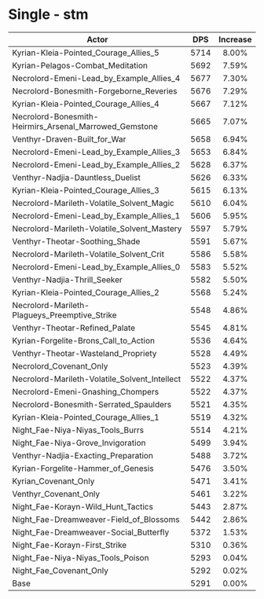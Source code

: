 # Single - stm
| Actor | DPS | Increase |
|---|:---:|:---:|
|Kyrian-Kleia-Pointed_Courage_Allies_5|5714|8.00%|
|Kyrian-Pelagos-Combat_Meditation|5692|7.59%|
|Necrolord-Emeni-Lead_by_Example_Allies_4|5677|7.30%|
|Necrolord-Bonesmith-Forgeborne_Reveries|5676|7.29%|
|Kyrian-Kleia-Pointed_Courage_Allies_4|5667|7.12%|
|Necrolord-Bonesmith-Heirmirs_Arsenal_Marrowed_Gemstone|5665|7.07%|
|Venthyr-Draven-Built_for_War|5658|6.94%|
|Necrolord-Emeni-Lead_by_Example_Allies_3|5653|6.84%|
|Necrolord-Emeni-Lead_by_Example_Allies_2|5628|6.37%|
|Venthyr-Nadjia-Dauntless_Duelist|5626|6.33%|
|Kyrian-Kleia-Pointed_Courage_Allies_3|5615|6.13%|
|Necrolord-Marileth-Volatile_Solvent_Magic|5610|6.04%|
|Necrolord-Emeni-Lead_by_Example_Allies_1|5606|5.95%|
|Necrolord-Marileth-Volatile_Solvent_Mastery|5597|5.79%|
|Venthyr-Theotar-Soothing_Shade|5591|5.67%|
|Necrolord-Marileth-Volatile_Solvent_Crit|5586|5.58%|
|Necrolord-Emeni-Lead_by_Example_Allies_0|5583|5.52%|
|Venthyr-Nadjia-Thrill_Seeker|5582|5.50%|
|Kyrian-Kleia-Pointed_Courage_Allies_2|5568|5.24%|
|Necrolord-Marileth-Plagueys_Preemptive_Strike|5548|4.86%|
|Venthyr-Theotar-Refined_Palate|5545|4.81%|
|Kyrian-Forgelite-Brons_Call_to_Action|5536|4.64%|
|Venthyr-Theotar-Wasteland_Propriety|5528|4.49%|
|Necrolord_Covenant_Only|5523|4.39%|
|Necrolord-Marileth-Volatile_Solvent_Intellect|5522|4.37%|
|Necrolord-Emeni-Gnashing_Chompers|5522|4.37%|
|Necrolord-Bonesmith-Serrated_Spaulders|5521|4.35%|
|Kyrian-Kleia-Pointed_Courage_Allies_1|5519|4.32%|
|Night_Fae-Niya-Niyas_Tools_Burrs|5514|4.21%|
|Night_Fae-Niya-Grove_Invigoration|5499|3.94%|
|Venthyr-Nadjia-Exacting_Preparation|5488|3.72%|
|Kyrian-Forgelite-Hammer_of_Genesis|5476|3.50%|
|Kyrian_Covenant_Only|5471|3.41%|
|Venthyr_Covenant_Only|5461|3.22%|
|Night_Fae-Korayn-Wild_Hunt_Tactics|5443|2.87%|
|Night_Fae-Dreamweaver-Field_of_Blossoms|5442|2.86%|
|Night_Fae-Dreamweaver-Social_Butterfly|5372|1.53%|
|Night_Fae-Korayn-First_Strike|5310|0.36%|
|Night_Fae-Niya-Niyas_Tools_Poison|5293|0.04%|
|Night_Fae_Covenant_Only|5292|0.02%|
|Base|5291|0.00%|

